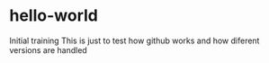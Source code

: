 # hello-world
Initial training
This is just to test
how github works
and how diferent versions are handled
